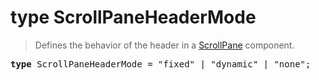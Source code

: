# type ScrollPaneHeaderMode

> Defines the behavior of the header in a [ScrollPane](ScrollPane.md) component.

<pre class="docgen_signature"><b>type</b> ScrollPaneHeaderMode = &quot;fixed&quot; | &quot;dynamic&quot; | &quot;none&quot;;</pre>